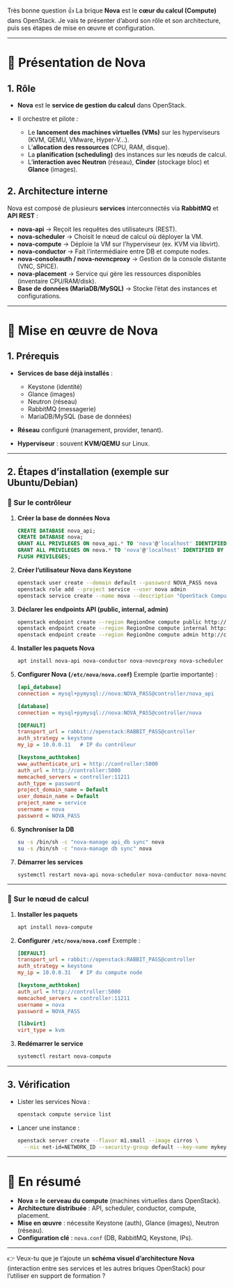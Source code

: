 Très bonne question 👍 La brique **Nova** est le **cœur du calcul (Compute)** dans OpenStack. Je vais te présenter d’abord son rôle et son architecture, puis ses étapes de mise en œuvre et configuration.

---

# 🔹 Présentation de Nova

## 1. Rôle

* **Nova** est le **service de gestion du calcul** dans OpenStack.
* Il orchestre et pilote :

  * Le **lancement des machines virtuelles (VMs)** sur les hyperviseurs (KVM, QEMU, VMware, Hyper-V…).
  * L’**allocation des ressources** (CPU, RAM, disque).
  * La **planification (scheduling)** des instances sur les nœuds de calcul.
  * L’**interaction avec Neutron** (réseau), **Cinder** (stockage bloc) et **Glance** (images).

## 2. Architecture interne

Nova est composé de plusieurs **services** interconnectés via **RabbitMQ** et **API REST** :

* **nova-api** → Reçoit les requêtes des utilisateurs (REST).
* **nova-scheduler** → Choisit le nœud de calcul où déployer la VM.
* **nova-compute** → Déploie la VM sur l’hyperviseur (ex. KVM via libvirt).
* **nova-conductor** → Fait l’intermédiaire entre DB et compute nodes.
* **nova-consoleauth / nova-novncproxy** → Gestion de la console distante (VNC, SPICE).
* **nova-placement** → Service qui gère les ressources disponibles (inventaire CPU/RAM/disk).
* **Base de données (MariaDB/MySQL)** → Stocke l’état des instances et configurations.

---

# 🔹 Mise en œuvre de Nova

## 1. Prérequis

* **Services de base déjà installés** :

  * Keystone (identité)
  * Glance (images)
  * Neutron (réseau)
  * RabbitMQ (messagerie)
  * MariaDB/MySQL (base de données)

* **Réseau** configuré (management, provider, tenant).

* **Hyperviseur** : souvent **KVM/QEMU** sur Linux.

---

## 2. Étapes d’installation (exemple sur Ubuntu/Debian)

### 🔸 Sur le **contrôleur**

1. **Créer la base de données Nova**

   ```sql
   CREATE DATABASE nova_api;
   CREATE DATABASE nova;
   GRANT ALL PRIVILEGES ON nova_api.* TO 'nova'@'localhost' IDENTIFIED BY 'NOVA_PASS';
   GRANT ALL PRIVILEGES ON nova.* TO 'nova'@'localhost' IDENTIFIED BY 'NOVA_PASS';
   FLUSH PRIVILEGES;
   ```

2. **Créer l’utilisateur Nova dans Keystone**

   ```bash
   openstack user create --domain default --password NOVA_PASS nova
   openstack role add --project service --user nova admin
   openstack service create --name nova --description "OpenStack Compute" compute
   ```

3. **Déclarer les endpoints API (public, internal, admin)**

   ```bash
   openstack endpoint create --region RegionOne compute public http://controller:8774/v2.1
   openstack endpoint create --region RegionOne compute internal http://controller:8774/v2.1
   openstack endpoint create --region RegionOne compute admin http://controller:8774/v2.1
   ```

4. **Installer les paquets Nova**

   ```bash
   apt install nova-api nova-conductor nova-novncproxy nova-scheduler
   ```

5. **Configurer Nova (`/etc/nova/nova.conf`)**
   Exemple (partie importante) :

   ```ini
   [api_database]
   connection = mysql+pymysql://nova:NOVA_PASS@controller/nova_api

   [database]
   connection = mysql+pymysql://nova:NOVA_PASS@controller/nova

   [DEFAULT]
   transport_url = rabbit://openstack:RABBIT_PASS@controller
   auth_strategy = keystone
   my_ip = 10.0.0.11   # IP du contrôleur

   [keystone_authtoken]
   www_authenticate_uri = http://controller:5000
   auth_url = http://controller:5000
   memcached_servers = controller:11211
   auth_type = password
   project_domain_name = Default
   user_domain_name = Default
   project_name = service
   username = nova
   password = NOVA_PASS
   ```

6. **Synchroniser la DB**

   ```bash
   su -s /bin/sh -c "nova-manage api_db sync" nova
   su -s /bin/sh -c "nova-manage db sync" nova
   ```

7. **Démarrer les services**

   ```bash
   systemctl restart nova-api nova-scheduler nova-conductor nova-novncproxy
   ```

---

### 🔸 Sur le **nœud de calcul**

1. **Installer les paquets**

   ```bash
   apt install nova-compute
   ```

2. **Configurer `/etc/nova/nova.conf`**
   Exemple :

   ```ini
   [DEFAULT]
   transport_url = rabbit://openstack:RABBIT_PASS@controller
   auth_strategy = keystone
   my_ip = 10.0.0.31   # IP du compute node

   [keystone_authtoken]
   auth_url = http://controller:5000
   memcached_servers = controller:11211
   username = nova
   password = NOVA_PASS

   [libvirt]
   virt_type = kvm
   ```

3. **Redémarrer le service**

   ```bash
   systemctl restart nova-compute
   ```

---

## 3. Vérification

* Lister les services Nova :

  ```bash
  openstack compute service list
  ```
* Lancer une instance :

  ```bash
  openstack server create --flavor m1.small --image cirros \
    --nic net-id=NETWORK_ID --security-group default --key-name mykey demo-instance
  ```

---

# 📌 En résumé

* **Nova = le cerveau du compute** (machines virtuelles dans OpenStack).
* **Architecture distribuée** : API, scheduler, conductor, compute, placement.
* **Mise en œuvre** : nécessite Keystone (auth), Glance (images), Neutron (réseau).
* **Configuration clé** : `nova.conf` (DB, RabbitMQ, Keystone, IPs).

---

👉 Veux-tu que je t’ajoute un **schéma visuel d’architecture Nova** (interaction entre ses services et les autres briques OpenStack) pour l’utiliser en support de formation ?
